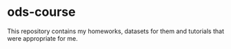 # ods-course
This repository contains my homeworks, datasets for them and tutorials that were appropriate for me. 
